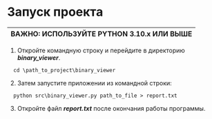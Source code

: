 # Запуск проекта

| ВАЖНО: ИСПОЛЬЗУЙТЕ PYTHON 3.10.x ИЛИ ВЫШЕ |
| --- |

1. Откройте командную строку и перейдите в директорию ***binary_viewer***.

```shell
  cd \path_to_project\binary_viewer
```

2. Затем запустите приложении из командной строки:

```shell
  python src\binary_viewer.py path_to_file > report.txt
```

3. Откройте файл ***report.txt*** после окончания работы программы.

